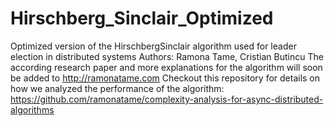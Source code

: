 # Hirschberg_Sinclair_Optimized
Optimized version of the HirschbergSinclair algorithm used for leader election in distributed systems
Authors: Ramona Tame, Cristian Butincu
The according research paper and more explanations for the algorithm will soon be added to http://ramonatame.com
Checkout this repository for details on how we analyzed the performance of the algorithm: https://github.com/ramonatame/complexity-analysis-for-async-distributed-algorithms
